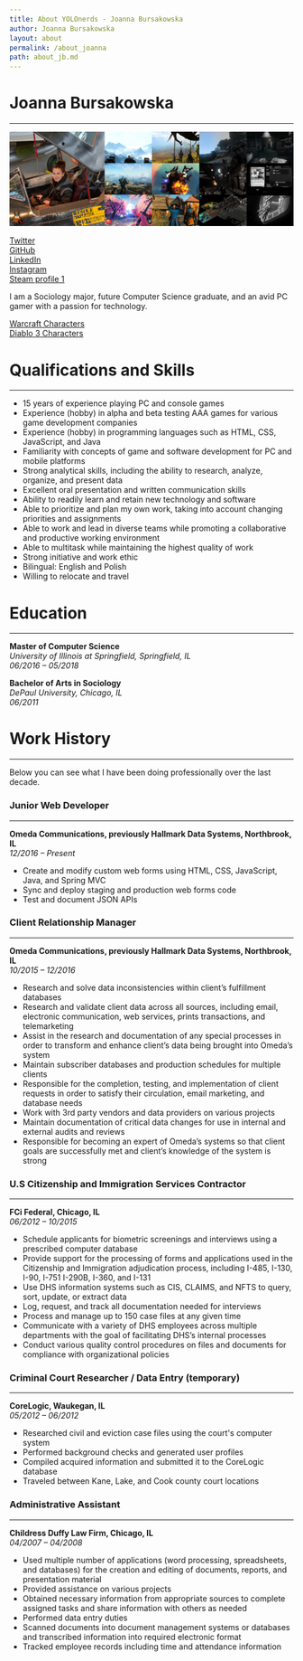 ```yaml
---
title: About YOLOnerds - Joanna Bursakowska
author: Joanna Bursakowska
layout: about
permalink: /about_joanna
path: about_jb.md
---
```


# Joanna Bursakowska
***

[![Joanna Bursakowska - YOLOnerds](/assets/images/about_yolonerds_jb.jpg)](/assets/images/about_yolonerds_jb.jpg)

<a href="https://twitter.com/yolonerds" data-toggle="tooltip" title="Visit us on twitter" class="red margin-5-l"><i class="fa fa-twitter fa-2"></i></a> [Twitter](https://twitter.com/yolonerds)  
<a href="https://github.com/lzychowski" data-toggle="tooltip" title="Visit us on GitHub"  class="red margin-5-l"><i class="fa fa-github-alt fa-2"></i></a> [GitHub](https://github.com/jbursakowska)  
<a href="https://www.linkedin.com/in/leszek-zychowski" data-toggle="tooltip" title="Visit me on LinkedIn" class="red margin-5-l"><i class="fa fa-linkedin-square fa-2"></i></a> [LinkedIn](https://www.linkedin.com/in/joanna-bursakowska)  
<a href="https://www.instagram.com/yolonerds/" data-toggle="tooltip" title="Visit us on Instagram" class="red margin-5-l"><i class="fa fa-instagram fa-2"></i></a> [Instagram](https://www.instagram.com/yolonerds/)  
<a href="https://steamcommunity.com/profiles/76561197994868931" data-toggle="tooltip" title="Visit us on Steam" class="red margin-5-l"><i class="fa fa-steam-square fa-2"></i></a> [Steam profile 1](https://steamcommunity.com/profiles/76561197994868931)  

I am a Sociology major, future Computer Science graduate, and an avid PC gamer with a passion for technology.

[Warcraft Characters](http://us.battle.net/wow/en/guild/burning-blade/Killarmy/roster)  
[Diablo 3 Characters](https://us.battle.net/d3/en/profile/maxstone-1524/hero/3162184)  


# Qualifications and Skills
***
- 15 years of experience playing PC and console games
- Experience (hobby) in alpha and beta testing AAA games for various game development companies 
- Experience (hobby) in programming languages such as HTML, CSS, JavaScript, and Java 
- Familiarity with concepts of game and software development for PC and mobile platforms 
- Strong analytical skills, including the ability to research, analyze, organize, and present data 
- Excellent oral presentation and written communication skills 
- Ability to readily learn and retain new technology and software 
- Able to prioritize and plan my own work, taking into account changing priorities and assignments 
- Able to work and lead in diverse teams while promoting a collaborative and productive working environment 
- Able to multitask while maintaining the highest quality of work 
- Strong initiative and work ethic 
- Bilingual: English and Polish 
- Willing to relocate and travel 

# Education
***
**Master of Computer Science**  
*University of Illinois at Springfield, Springfield, IL*  
*06/2016 – 05/2018*

**Bachelor of Arts in Sociology**  
*DePaul University, Chicago, IL*  
*06/2011*

# Work History
***

Below you can see what I have been doing professionally over the last decade.

### Junior Web Developer
***
**Omeda Communications, previously Hallmark Data Systems, Northbrook, IL**  
*12/2016 – Present*

- Create and modify custom web forms using HTML, CSS, JavaScript, Java, and Spring MVC 
- Sync and deploy staging and production web forms code 
- Test and document JSON APIs 

### Client Relationship Manager
***
**Omeda Communications, previously Hallmark Data Systems, Northbrook, IL**  
*10/2015 – 12/2016*

- Research and solve data inconsistencies within client’s fulfillment databases 
- Research and validate client data across all sources, including email, electronic communication, web services, prints transactions, and telemarketing 
- Assist in the research and documentation of any special processes in order to transform and enhance client’s data being brought into Omeda’s system 
- Maintain subscriber databases and production schedules for multiple clients 
- Responsible for the completion, testing, and implementation of client requests in order to satisfy their circulation, email marketing, and database needs 
- Work with 3rd party vendors and data providers on various projects 
- Maintain documentation of critical data changes for use in internal and external audits and reviews 
- Responsible for becoming an expert of Omeda’s systems so that client goals are successfully met and client’s knowledge of the system is strong 

### U.S Citizenship and Immigration Services Contractor
***
**FCi Federal, Chicago, IL**  
*06/2012 – 10/2015*

- Schedule applicants for biometric screenings and interviews using a prescribed computer database 
- Provide support for the processing of forms and applications used in the Citizenship and Immigration adjudication process, including I-485, I-130, I-90, I-751 I-290B, I-360, and I-131 
- Use DHS information systems such as CIS, CLAIMS, and NFTS to query, sort, update, or extract data 
- Log, request, and track all documentation needed for interviews 
- Process and manage up to 150 case files at any given time 
- Communicate with a variety of DHS employees across multiple departments with the goal of facilitating DHS’s internal processes 
- Conduct various quality control procedures on files and documents for compliance with organizational policies 

### Criminal Court Researcher / Data Entry (temporary)
***
**CoreLogic, Waukegan, IL**  
*05/2012 – 06/2012*

- Researched civil and eviction case files using the court's computer system 
- Performed background checks and generated user profiles 
- Compiled acquired information and submitted it to the CoreLogic database 
- Traveled between Kane, Lake, and Cook county court locations 

### Administrative Assistant
***
**Childress Duffy Law Firm, Chicago, IL**  
*04/2007 – 04/2008*

- Used multiple number of applications (word processing, spreadsheets, and databases) for the creation and editing of documents, reports, and presentation material 
- Provided assistance on various projects 
- Obtained necessary information from appropriate sources to complete assigned tasks and share information with others as needed 
- Performed data entry duties 
- Scanned documents into document management systems or databases and transcribed information into required electronic format 
- Tracked employee records including time and attendance information 




